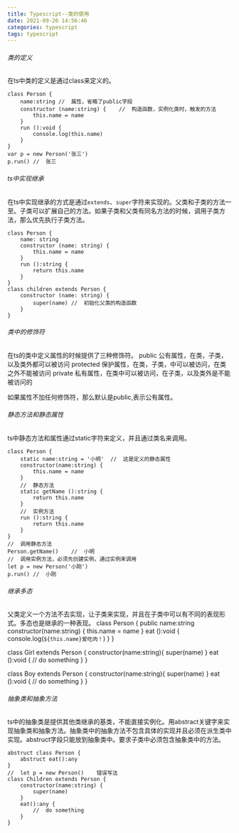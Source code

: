```yaml
---
title: Typescript--类的使用
date: 2021-09-26 14:56:46
categories: typescript
tags: typescript
---
```

###### 类的定义
在ts中类的定义是通过class来定义的。
```
class Person {
    name:string //  属性，省略了public字段
    constructor (name:string) {    //  构造函数，实例化类时，触发的方法
        this.name = name
    }
    run ():void {
        console.log(this.name)
    }
}
var p = new Person('张三')
p.run() //  张三
```

###### ts中实现继承
在ts中实现继承的方式是通过`extends`、`super`字符来实现的。父类和子类的方法一至。子类可以扩展自己的方法。如果子类和父类有同名方法的时候，调用子类方法，那么优先执行子类方法。
```
class Person {
    name: string
    constructor (name: string) {
        this.name = name
    }
    run ():string {
        return this.name
    }
}
class children extends Person {
    constructor (name: string) {
        super(name) //  初始化父类的构造函数
    }
}
```

###### 类中的修饰符
在ts的类中定义属性的时候提供了三种修饰符。
public      公有属性，在类，子类，以及类外都可以被访问
protected   保护属性，在类，子类，中可以被访问，在类之外不能被访问
private     私有属性，在类中可以被访问，在子类，以及类外是不能被访问的

如果属性不加任何修饰符，那么默认是public,表示公有属性。

###### 静态方法和静态属性
ts中静态方法和属性通过static字符来定义，并且通过类名来调用。
```
class Person {
    static name:string = '小明'  //  这是定义的静态属性
    constructor(name:string) {
        this.name = name
    }
    //  静态方法
    static getName ():string {
        return this.name
    }
    //  实例方法
    run ():string {
        return this.name
    }
}
//  调用静态方法
Person.getName()    //  小明
//  调用实例方法，必须先创建实例，通过实例来调用
let p = new Person('小刚')
p.run() //  小刚
```

###### 继承多态
父类定义一个方法不去实现，让子类来实现，并且在子类中可以有不同的表现形式。多态也是继承的一种表现。
class Person {
    public name:string
    constructor(name:string) {
        this.name = name
    }
    eat ():void {
        console.log(`${this.name}爱吃肉！`)
    }
}

class Girl extends Person {
    constructor(name:string){
        super(name)
    }
    eat ():void {
        //  do something
    }
}

class Boy extends Person {
    constructor(name:string){
        super(name)
    }
    eat ():void {
        //  do something
    }
}

###### 抽象类和抽象方法
ts中的抽象类是提供其他类继承的基类，不能直接实例化。用abstract关键字来实现抽象类和抽象方法。抽象类中的抽象方法不包含具体的实现并且必须在派生类中实现。abstruct字段只能放到抽象类中。要求子类中必须包含抽象类中的方法。
```
abstruct class Person {
    abstruct eat():any
}
//  let p = new Person()    错误写法
class Children extends Person {
    constructor(name:string) {
        super(name)
    }
    eat():any {
        //  do something
    }
}
```